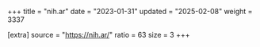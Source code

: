 +++
title = "nih.ar"
date = "2023-01-31"
updated = "2025-02-08"
weight = 3337

[extra]
source = "https://nih.ar/"
ratio = 63
size = 3
+++
